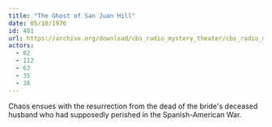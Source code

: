 ```yaml
---
title: "The Ghost of San Juan Hill"
date: 05/10/1976
id: 481
url: https://archive.org/download/cbs_radio_mystery_theater/cbs_radio_mystery_theater-0451-0500.zip/cbs_radio_mystery_theater-0451-0500%2Fcbsrmt_0481_the_ghost_of_san_juan_hill.mp3
actors:
  - 82
  - 112
  - 63
  - 35
  - 38
---
```

Chaos ensues with the resurrection from the dead of the bride's deceased husband who had supposedly perished in the Spanish-American War.